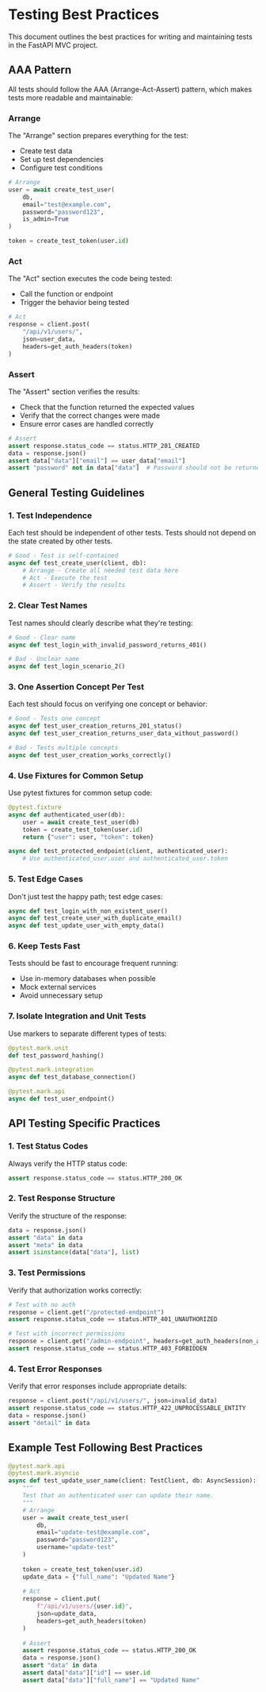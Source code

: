 # Testing Best Practices

This document outlines the best practices for writing and maintaining tests in the FastAPI MVC project.

## AAA Pattern

All tests should follow the AAA (Arrange-Act-Assert) pattern, which makes tests more readable and maintainable:

### Arrange

The "Arrange" section prepares everything for the test:
- Create test data
- Set up test dependencies
- Configure test conditions

```python
# Arrange
user = await create_test_user(
    db,
    email="test@example.com",
    password="password123",
    is_admin=True
)

token = create_test_token(user.id)
```

### Act

The "Act" section executes the code being tested:
- Call the function or endpoint
- Trigger the behavior being tested

```python
# Act
response = client.post(
    "/api/v1/users/",
    json=user_data,
    headers=get_auth_headers(token)
)
```

### Assert

The "Assert" section verifies the results:
- Check that the function returned the expected values
- Verify that the correct changes were made
- Ensure error cases are handled correctly

```python
# Assert
assert response.status_code == status.HTTP_201_CREATED
data = response.json()
assert data["data"]["email"] == user_data["email"]
assert "password" not in data["data"]  # Password should not be returned
```

## General Testing Guidelines

### 1. Test Independence

Each test should be independent of other tests. Tests should not depend on the state created by other tests.

```python
# Good - Test is self-contained
async def test_create_user(client, db):
    # Arrange - Create all needed test data here
    # Act - Execute the test
    # Assert - Verify the results
```

### 2. Clear Test Names

Test names should clearly describe what they're testing:

```python
# Good - Clear name
async def test_login_with_invalid_password_returns_401()

# Bad - Unclear name
async def test_login_scenario_2()
```

### 3. One Assertion Concept Per Test

Each test should focus on verifying one concept or behavior:

```python
# Good - Tests one concept
async def test_user_creation_returns_201_status()
async def test_user_creation_returns_user_data_without_password()

# Bad - Tests multiple concepts
async def test_user_creation_works_correctly()
```

### 4. Use Fixtures for Common Setup

Use pytest fixtures for common setup code:

```python
@pytest.fixture
async def authenticated_user(db):
    user = await create_test_user(db)
    token = create_test_token(user.id)
    return {"user": user, "token": token}

async def test_protected_endpoint(client, authenticated_user):
    # Use authenticated_user.user and authenticated_user.token
```

### 5. Test Edge Cases

Don't just test the happy path; test edge cases:

```python
async def test_login_with_non_existent_user()
async def test_create_user_with_duplicate_email()
async def test_update_user_with_empty_data()
```

### 6. Keep Tests Fast

Tests should be fast to encourage frequent running:

- Use in-memory databases when possible
- Mock external services
- Avoid unnecessary setup

### 7. Isolate Integration and Unit Tests

Use markers to separate different types of tests:

```python
@pytest.mark.unit
def test_password_hashing()

@pytest.mark.integration
async def test_database_connection()

@pytest.mark.api
async def test_user_endpoint()
```

## API Testing Specific Practices

### 1. Test Status Codes

Always verify the HTTP status code:

```python
assert response.status_code == status.HTTP_200_OK
```

### 2. Test Response Structure

Verify the structure of the response:

```python
data = response.json()
assert "data" in data
assert "meta" in data
assert isinstance(data["data"], list)
```

### 3. Test Permissions

Verify that authorization works correctly:

```python
# Test with no auth
response = client.get("/protected-endpoint")
assert response.status_code == status.HTTP_401_UNAUTHORIZED

# Test with incorrect permissions
response = client.get("/admin-endpoint", headers=get_auth_headers(non_admin_token))
assert response.status_code == status.HTTP_403_FORBIDDEN
```

### 4. Test Error Responses

Verify that error responses include appropriate details:

```python
response = client.post("/api/v1/users/", json=invalid_data)
assert response.status_code == status.HTTP_422_UNPROCESSABLE_ENTITY
data = response.json()
assert "detail" in data
```

## Example Test Following Best Practices

```python
@pytest.mark.api
@pytest.mark.asyncio
async def test_update_user_name(client: TestClient, db: AsyncSession):
    """
    Test that an authenticated user can update their name.
    """
    # Arrange
    user = await create_test_user(
        db,
        email="update-test@example.com",
        password="password123",
        username="update-test"
    )
    
    token = create_test_token(user.id)
    update_data = {"full_name": "Updated Name"}
    
    # Act
    response = client.put(
        f"/api/v1/users/{user.id}",
        json=update_data,
        headers=get_auth_headers(token)
    )
    
    # Assert
    assert response.status_code == status.HTTP_200_OK
    data = response.json()
    assert "data" in data
    assert data["data"]["id"] == user.id
    assert data["data"]["full_name"] == "Updated Name"
```
